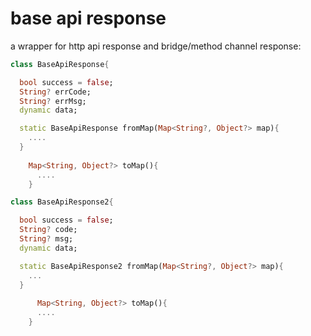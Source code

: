 # base api response 

a wrapper for http api response and bridge/method channel response:

```dart
class BaseApiResponse{

  bool success = false;
  String? errCode;
  String? errMsg;
  dynamic data;

  static BaseApiResponse fromMap(Map<String?, Object?> map){
    ....
  }
  
    Map<String, Object?> toMap(){
      ....
    }
```



```dart
class BaseApiResponse2{

  bool success = false;
  String? code;
  String? msg;
  dynamic data;

  static BaseApiResponse2 fromMap(Map<String?, Object?> map){
    ...
  }
  
      Map<String, Object?> toMap(){
      ....
    }
  
```

